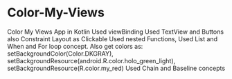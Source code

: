 # Color-My-Views
Color My Views App in Kotlin
Used viewBinding
Used TextView and Buttons also Constraint Layout as Clickable
Used nested Functions,
Used List and When and For loop concept.
Also get colors as: setBackgroundColor(Color.DKGRAY), setBackgroundResource(android.R.color.holo_green_light), setBackgroundResource(R.color.my_red)
Used Chain and Baseline concepts
